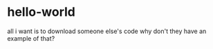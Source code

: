 # hello-world

all i want is to download someone else's code
why don't they have an example of that?
